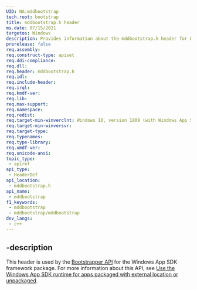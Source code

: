 ```yaml
---
UID: NA:mddbootstrap
tech.root: bootstrap
title: mddbootstrap.h header
ms.date: 07/15/2021 
targetos: Windows
description: Provides information about the mddbootstrap.h header for Dynamic Dependencies.
prerelease: false
req.assembly: 
req.construct-type: apiset
req.ddi-compliance: 
req.dll: 
req.header: mddbootstrap.h
req.idl: 
req.include-header: 
req.irql: 
req.kmdf-ver: 
req.lib: 
req.max-support: 
req.namespace: 
req.redist: 
req.target-min-winverclnt: Windows 10, version 1809 (with Windows App SDK 1.0 Preview 1 or later)
req.target-min-winversvr: 
req.target-type: 
req.typenames: 
req.type-library: 
req.umdf-ver: 
req.unicode-ansi: 
topic_type:
 - apiref
api_type:
 - HeaderDef
api_location:
 - mddbootstrap.h
api_name:
 - mddbootstrap
f1_keywords:
 - mddbootstrap
 - mddbootstrap/mddbootstrap
dev_langs:
 - c++
---
```


## -description

This header is used by the [Bootstrapper API](../_bootstrap/index.md) for the Windows App SDK framework package. For more information about this API, see [Use the Windows App SDK runtime for apps packaged with external location or unpackaged](/windows/apps/windows-app-sdk/use-windows-app-sdk-run-time).

